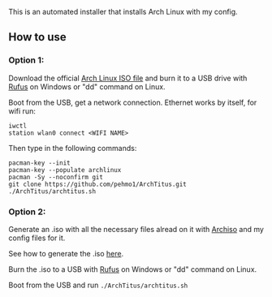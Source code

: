 This is an automated installer that installs Arch Linux with my config.

## How to use

### Option 1:
Download the official [Arch Linux ISO file](https://archlinux.org/download) and burn it to a USB drive with [Rufus](https://rufus.ie/en/) on Windows or "dd" command on Linux.

Boot from the USB, get a network connection. Ethernet works by itself, for wifi run:
```
iwctl
station wlan0 connect <WIFI NAME>
```
Then type in the following commands:

```
pacman-key --init
pacman-key --populate archlinux
pacman -Sy --noconfirm git
git clone https://github.com/pehmo1/ArchTitus.git
./ArchTitus/archtitus.sh
```

### Option 2:
Generate an .iso with all the necessary files alread on it with [Archiso](https://wiki.archlinux.org/title/Archiso) and my config files for it.

See how to generate the .iso [here](https://github.com/pehmo1/archimg).

Burn the .iso to a USB with [Rufus](https://rufus.ie/en/) on Windows or "dd" command on Linux.

Boot from the USB and run ```./ArchTitus/archtitus.sh```